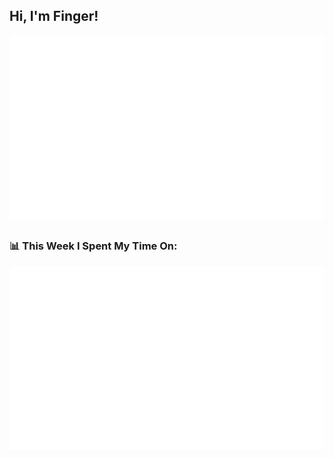 <h2> Hi, I'm Finger!</h2>

<img align="right" src="https://raw.githubusercontent.com/spianmo/github-stats/master/generated/overview.svg#gh-light-mode-only">

<!-- <img align="right" height="160em" src="https://github-readme-stats-eight-theta.vercel.app/api/top-langs/?username=spianmo&layout=compact&langs_count=8&theme=algolia"/>	 -->
	
```go
package main

type Me struct {
	Name   string
	Job    string
	Code   string
	Skills string
}

func main() {
	me := &Me{
		Name:   "Finger",
		Job:    "Client-side Engineer",
		Code:   "Java, Kotlin, C#, Rust and C++ and Others",
		Skills: "Android, Security, Cross-platform client, NLP, CV, ASR ^o^",
	}
	_ = me
}
```


<h3>📊 This Week I Spent My Time On:</h3>
<img align='right' src="https://raw.githubusercontent.com/spianmo/github-stats/master/generated/languages.svg#gh-light-mode-only">

<!--START_SECTION:waka-->

```txt
Dart                           15 hrs 28 mins  ████████████▓░░░░░░░░░░░░   50.49 %
C++                            3 hrs 31 mins   ███░░░░░░░░░░░░░░░░░░░░░░   11.51 %
Java                           2 hrs 48 mins   ██▒░░░░░░░░░░░░░░░░░░░░░░   09.14 %
Kotlin                         2 hrs 7 mins    █▓░░░░░░░░░░░░░░░░░░░░░░░   06.92 %
XML                            1 hr 25 mins    █░░░░░░░░░░░░░░░░░░░░░░░░   04.66 %
```

<!--END_SECTION:waka-->
